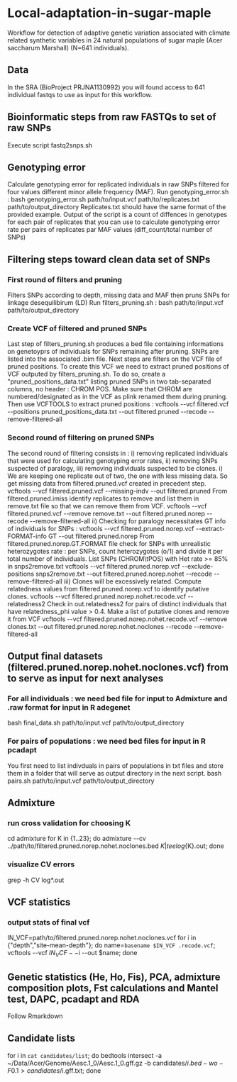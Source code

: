 # Local-adaptation-in-sugar-maple

Workflow for detection of adaptive genetic variation associated with climate related synthetic variables in 24 natural populations of sugar maple (Acer saccharum Marshall) (N=641 individuals). 

## Data
In the SRA (BioProject PRJNA1130992) you will found access to 641 individual fastqs to use as input for this workflow.

## Bioinformatic steps from raw FASTQs to set of raw SNPs 
Execute script fastq2snps.sh

## Genotyping error
Calculate genotyping error for replicated individuals in raw SNPs filtered for four values different minor allele frequency (MAF).
Run genotyping_error.sh : bash genotyping_error.sh path/to/input.vcf path/to/replicates.txt path/to/output_directory
Replicates.txt should have the same format of the provided example.
Output of the script is a count of diffences in genotypes for each pair of replicates that you can use to calculate genotyping error rate per pairs of replicates par MAF values (diff_count/total number of SNPs)

## Filtering steps toward clean data set of SNPs
### First round of filters and pruning
Filters SNPs according to depth, missing data and MAF then pruns SNPs for linkage desequilibirum (LD)
Run filters_pruning.sh : bash path/to/input.vcf path/to/output_directory
### Create VCF of filtered and pruned SNPs 
Last step of filters_pruning.sh produces a bed file containing informations on genetoyprs of individuals for SNPs remaining after pruning. SNPs are listed into the associated .bim file. 
Next steps are filters on the VCF file of pruned positions. To create this VCF we need to extract pruned positions of VCF outputed by filters_pruning.sh.
To do so, create a "pruned_positions_data.txt" listing pruned SNPs in two tab-separated columns, no header : CHROM  POS. Make sure that CHROM are numbered/designated as in the VCF as plink renamed them during pruning.
Then use VCFTOOLS to extract pruned positions : 
vcftools --vcf filtered.vcf --positions pruned_positions_data.txt --out filtered.pruned --recode --remove-filtered-all
### Second round of filtering on pruned SNPs
The second round of filtering consists in : i) removing replicated individuals that were used for calculating genotyping error rates, ii) removing SNPs suspected of paralogy,  iii) removing individuals suspected to be clones.
  i) We are keeping one replicate out of two, the one with less missing data. So get missing data from filtered.pruned.vcf created in precedent step.  
  vcftools --vcf filtered.pruned.vcf --missing-indv --out filtered.pruned
  From filtered.pruned.imiss identify replicates to remove and list them in remove.txt file so that we can remove them from VCF. 
  vcftools --vcf filtered.pruned.vcf --remove remove.txt --out filtered.pruned.norep --recode --remove-filtered-all
  ii) Checking for paralogy necessitates GT info of individuals for SNPs :
  vcftools --vcf filtered.pruned.norep.vcf --extract-FORMAT-info GT --out filtered.pruned.norep
  From filtered.pruned.norep.GT.FORMAT file check for SNPs with unrealistic heterozygotes rate : per SNPs, count heterozygotes (o/1) and divide it per total number of individuals.
  List SNPs (CHROM\tPOS) with Het rate >= 85% in snps2remove.txt
  vcftools --vcf filtered.pruned.norep.vcf --exclude-positions snps2remove.txt --out filtered.pruned.norep.nohet --recode --remove-filtered-all
  iii) Clones will be excessively related. Compute relatedness values from filtered.pruned.norep.vcf to identify putative clones.
  vcftools --vcf filtered.pruned.norep.nohet.recode.vcf --relatedness2
  Check in out.relatedness2 for pairs of distinct individuals that have relatedness_phi value > 0.4. Make a list of putative clones and remove it from VCF
  vcftools --vcf filtered.pruned.norep.nohet.recode.vcf --remove clones.txt --out filtered.pruned.norep.nohet.noclones --recode --remove-filtered-all

## Output final datasets (filtered.pruned.norep.nohet.noclones.vcf) from  to serve as input for next analyses
### For all individuals : we need bed file for input to Admixture and .raw format for input in R adegenet
bash final_data.sh path/to/input.vcf path/to/output_directory
### For pairs of populations : we need bed files for input in R pcadapt
You first need to list indivduals in pairs of populations in txt files and store them in a folder that will serve as output directory in the next script.
bash pairs.sh path/to/input.vcf path/to/output_directory

## Admixture
### run cross validation for choosing K
cd admixture
for K in {1..23}; do admixture --cv ../path/to/filtered.pruned.norep.nohet.noclones.bed $K | tee log${K}.out; done
### visualize CV errors
grep -h CV log*.out

## VCF statistics
### output stats of final vcf
IN_VCF=path/to/filtered.pruned.norep.nohet.noclones.vcf
for i in {"depth","site-mean-depth"}; do name=`basename $IN_VCF .recode.vcf`; vcftools --vcf $IN_VCF --$i --out $name; done 

## Genetic statistics (He, Ho, Fis), PCA, admixture composition plots, Fst calculations and Mantel test, DAPC, pcadapt and RDA
Follow Rmarkdown

## Candidate lists
for i in `cat candidates/list`; do bedtools intersect -a ~/Data/Acer/Genome/Aesc.1_0/Aesc.1_0.gff.gz -b candidates/$i.bed -wo -F 0.1 > candidates/$i.gff.txt; done
